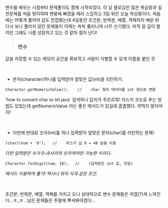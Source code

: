 변수를 배우는 시점부터 문제풀이도 함께 시작되었다. 이 날 블로깅은 많은 복습량과 실전문제를 처음 맞이하여 멘붕에 빠졌을 때라 스킵하고 3일 뒤인 오늘 작성중이다. 처음에는 어떻게 풀어야 감도 안잡혔는데 4일동안 조건문, 반복문, 배열, 객체까지 배운 뒤 다시 보니 풀리지 않던 문제들이 이제는 쏙쏙 풀리니까 너무 신기했다. 아직 갈 길이 멀지만 그래도 나름 성장하고 있는 것 같아 힘이 난다!  

> ### 변수
값을 저장할 수 있는 메모리 공간을 확보하고 사람이 식별할 수 있게 이름을 붙인 것

<br>  

  - 문자(character)하나를 입력받아 알맞은 값(int)을 리턴하기.

  ```
  Character.getNumericValue();    //    char 형의 데이터를 int 형으로 변환
  ```
  'how to convert char to int java' 검색하니 답지가 주르르륵! 아스키 코드로 푸는 방법도 있었는데 getNumericValue 라는 좋은 메서드가 있길래 줍줍했다. 까먹지 말아야지!
  
  <br>
  
 - 이번에 반대로 숫자(int)를 하나 입력받아 알맞은 문자(char)를 리턴하는 문제!
  
 ```
 (char)(num + '0');   //    아스키 값 0 = 48 임을 이용
 ```
  *다만 입력받은 수가 0~9사이의 숫자여야만 가능한 식이다.*
 ```
 Character.forDigit(num, 10);   //    (입력받은 int 값, 진법)
 ```
  *메서드 이용하여 풀기! 역시나 위의 식과 같은 조건.*

<br>

조건문, 반복문, 배열, 객체를 거치고 오니 상대적으로 변수 문제들은 귀엽(?)게 느껴진다...ㅎ_ㅎ.. 남은 문제들은 주말에 뿌셔봐야겠다...
